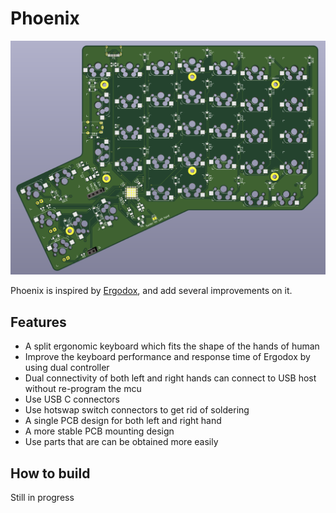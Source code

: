 # Phoenix

![](./img/preview.png)

Phoenix is inspired by [Ergodox](https://www.ergodox.io/), and add several improvements on it.

## Features

* A split ergonomic keyboard which fits the shape of the hands of human
* Improve the keyboard performance and response time of Ergodox by using dual controller
* Dual connectivity of both left and right hands can connect to USB host without re-program the mcu
* Use USB C connectors
* Use hotswap switch connectors to get rid of soldering
* A single PCB design for both left and right hand
* A more stable PCB mounting design
* Use parts that are can be obtained more easily

## How to build

Still in progress
